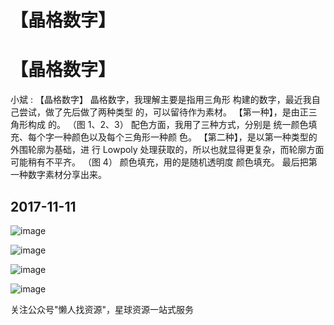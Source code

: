 # 【晶格数字】

# 【晶格数字】

小斌 : 【晶格数字】 晶格数字，我理解主要是指用三角形 构建的数字，最近我自己尝试，做了先后做了两种类型 的，可以留待作为素材。 【第一种】，是由正三角形构成 的。 （图 1、2、3） 配色方面，我用了三种方式，分别是 统一颜色填充、每个字一种颜色以及每个三角形一种颜 色。 【第二种】，是以第一种类型的外围轮廓为基础，进 行 Lowpoly 处理获取的，所以也就显得更复杂，而轮廓方面 可能稍有不平齐。 （图 4） 颜色填充，用的是随机透明度 颜色填充。 最后把第一种数字素材分享出来。

## 2017-11-11

![image](img/Image_264.png)

![image](img/Image_265.png)

![image](img/Image_266.png)

![image](img/Image_267.png)

关注公众号"懒人找资源"，星球资源一站式服务